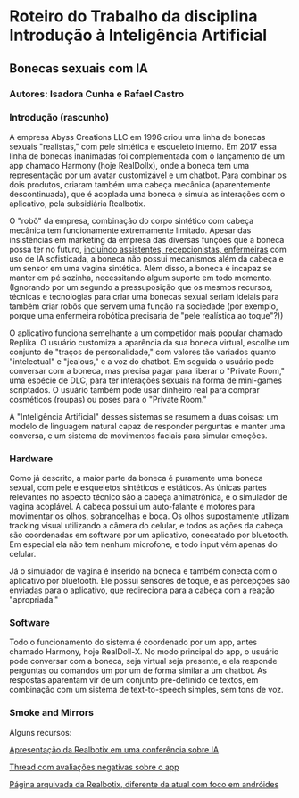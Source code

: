 # Roteiro do Trabalho da disciplina Introdução à Inteligência Artificial

## Bonecas sexuais com IA

### Autores: Isadora Cunha e Rafael Castro

### Introdução (rascunho)

A empresa Abyss Creations LLC em 1996 criou uma linha de bonecas sexuais "realistas," com pele sintética e esqueleto interno. Em 2017 essa linha de bonecas inanimadas foi complementada com o lançamento de um app chamado Harmony (hoje RealDollx), onde a boneca tem uma representação por um avatar customizável e um chatbot. Para combinar os dois produtos, criaram também uma cabeça mecânica (aparentemente descontinuada), que é acoplada uma boneca e simula as interações com o aplicativo, pela subsidiária Realbotix.

O "robô" da empresa, combinação do corpo sintético com cabeça mecânica tem funcionamente extremamente limitado. Apesar das insistências em marketing da empresa das diversas funções que a boneca possa ter no futuro, [incluindo assistentes, recepcionistas, enfermeiras](https://yewtu.be/watch?v=pC4Jjjoohl8) com uso de IA sofisticada, a boneca não possui mecanismos além da cabeça e um sensor em uma vagina sintética. Além disso, a boneca é incapaz se manter em pé sozinha, necessitando algum suporte em todo momento. (Ignorando por um segundo a pressuposição que os mesmos recursos, técnicas e tecnologias para criar uma bonecas sexual seriam ideiais para também criar robôs que servem uma função na sociedade (por exemplo, porque uma enfermeira robótica precisaria de "pele realística ao toque"?))

O aplicativo funciona semelhante a um competidor mais popular chamado Replika. O usuário customiza a aparência da sua boneca virtual, escolhe um conjunto de "traços de personalidade," com valores tão variados quanto "intelectual" e "jealous," e a voz do chatbot. Em seguida o usuário pode conversar com a boneca, mas precisa pagar para liberar o "Private Room," uma espécie de DLC, para ter interações sexuais na forma de mini-games scriptados. O usuário também pode usar dinheiro real para comprar cosméticos (roupas) ou poses para o "Private Room."

A "Inteligência Artificial" desses sistemas se resumem a duas coisas: um modelo de linguagem natural capaz de responder perguntas e manter uma conversa, e um sistema de movimentos faciais para simular emoções.

### Hardware

Como já descrito, a maior parte da boneca é puramente uma boneca sexual, com pele e esqueletos sintéticos e estáticos. As únicas partes relevantes no aspecto técnico são a cabeça animatrônica, e o simulador de vagina acoplável. A cabeça possui um auto-falante e motores para movimentar os olhos, sobrancelhas e boca. Os olhos supostamente utilizam tracking visual utilizando a câmera do celular, e todos as ações da cabeça são coordenadas em software por um aplicativo, conecatado por bluetooth. Em especial ela não tem nenhum microfone, e todo input vêm apenas do celular.

Já o simulador de vagina é inserido na boneca e também conecta com o aplicativo por bluetooth. Ele possui sensores de toque, e as percepções são enviadas para o aplicativo, que redireciona para a cabeça com a reação "apropriada."

### Software

Todo o funcionamento do sistema é coordenado por um app, antes chamado Harmony, hoje RealDoll-X. No modo principal do app, o usuário pode conversar com a boneca, seja virtual seja presente, e ela responde perguntas ou comandos um por um de forma similar a um chatbot. As respostas aparentam vir de um conjunto pre-definido de textos, em combinação com um sistema de text-to-speech simples, sem tons de voz.


### Smoke and Mirrors


Alguns recursos:

[Apresentação da Realbotix em uma conferência sobre IA](https://yewtu.be/watch?v=pC4Jjjoohl8)

[Thread com avaliações negativas sobre o app](https://old.reddit.com/r/RealDolls/comments/1162v87/realdollx_experiences/)

[Página arquivada da Realbotix, diferente da atual com foco em andróides](https://web.archive.org/web/20180107055323/https://realbotix.com/)
